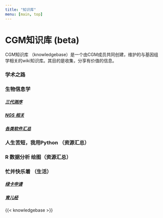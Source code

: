 ```yaml
---
title: "知识库"
menu: [main, top]
---
```


# CGM知识库 (beta)
CGM知识库 （knowledgebase）是一个由CGM成员共同创建，维护的与基因组学相关的wiki知识库。其目的是收集，分享有价值的信息。



### 学术之路



### 生物信息学

##### [三代测序]()

##### [NGS 相关]()

##### [各类软件汇总]()



### 人生苦短，我用Python （资源汇总）



### R 数据分析 绘图（资源汇总）



### 忙并快乐着 （生活）

##### [绿卡申请]()

##### [育儿经]()



{{< knowledgebase >}}
